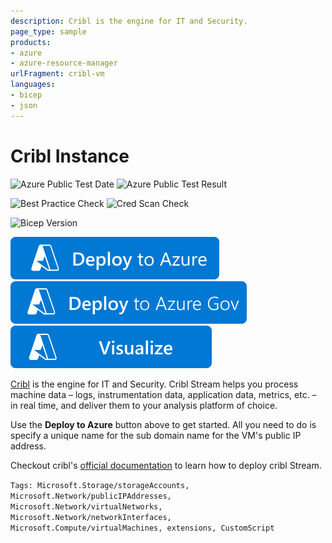```yaml
---
description: Cribl is the engine for IT and Security.
page_type: sample
products:
- azure
- azure-resource-manager
urlFragment: cribl-vm
languages:
- bicep
- json
---
```

# Cribl Instance

![Azure Public Test Date](https://azurequickstartsservice.blob.core.windows.net/badges/application-workloads/cribl/cribl-vm/PublicLastTestDate.svg)
![Azure Public Test Result](https://azurequickstartsservice.blob.core.windows.net/badges/application-workloads/cribl/cribl-vm/PublicDeployment.svg)

![Best Practice Check](https://azurequickstartsservice.blob.core.windows.net/badges/application-workloads/cribl/cribl-vm/BestPracticeResult.svg)
![Cred Scan Check](https://azurequickstartsservice.blob.core.windows.net/badges/application-workloads/cribl/cribl-vm/CredScanResult.svg)

![Bicep Version](https://azurequickstartsservice.blob.core.windows.net/badges/application-workloads/cribl/cribl-vm/BicepVersion.svg)

[![Deploy To Azure](https://raw.githubusercontent.com/Azure/azure-quickstart-templates/master/1-CONTRIBUTION-GUIDE/images/deploytoazure.svg?sanitize=true)](https://portal.azure.com/#create/Microsoft.Template/uri/https%3A%2F%2Fraw.githubusercontent.com%2FAzure%2Fazure-quickstart-templates%2Fmaster%2Fapplication-workloads%2Fcribl%2Fcribl-vm%2Fazuredeploy.json)
[![Deploy To Azure US Gov](https://raw.githubusercontent.com/Azure/azure-quickstart-templates/master/1-CONTRIBUTION-GUIDE/images/deploytoazuregov.svg?sanitize=true)](https://portal.azure.us/#create/Microsoft.Template/uri/https%3A%2F%2Fraw.githubusercontent.com%2FAzure%2Fazure-quickstart-templates%2Fmaster%2Fapplication-workloads%2Fcribl%2Fcribl-vm%2Fazuredeploy.json)
[![Visualize](https://raw.githubusercontent.com/Azure/azure-quickstart-templates/master/1-CONTRIBUTION-GUIDE/images/visualizebutton.svg?sanitize=true)](http://armviz.io/#/?load=https%3A%2F%2Fraw.githubusercontent.com%2FAzure%2Fazure-quickstart-templates%2Fmaster%2Fapplication-workloads%2Fcribl%2Fcribl-vm%2Fazuredeploy.json)

[Cribl](https://cribl.io/) is the engine for IT and Security. Cribl Stream helps you process machine data – logs, instrumentation data, application data, metrics, etc. – in real time, and deliver them to your analysis platform of choice.

Use the **Deploy to Azure** button above to get started. All you need to do is specify a unique name for the sub domain name for the VM's public IP address.

Checkout cribl's [official documentation](https://docs.cribl.io/stream/deploy-planning/) to learn how to deploy cribl Stream.

`Tags: Microsoft.Storage/storageAccounts, Microsoft.Network/publicIPAddresses, Microsoft.Network/virtualNetworks, Microsoft.Network/networkInterfaces, Microsoft.Compute/virtualMachines, extensions, CustomScript`
